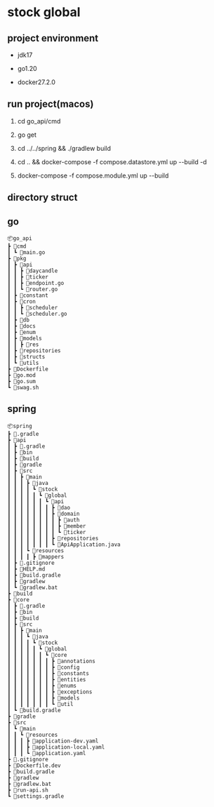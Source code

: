 # stock global

## project environment

- jdk17

- go1.20

- docker27.2.0

## run project(macos)

1. cd go_api/cmd

2. go get

3. cd ../../spring && ./gradlew build

4. cd .. && docker-compose -f compose.datastore.yml up --build -d

5. docker-compose -f compose.module.yml up --build

## directory struct

## go

```
📦go_api
┣ 📂cmd
┃ ┗ 📜main.go
┣ 📂pkg
┃ ┣ 📂api
┃ ┃ ┣ 📂daycandle
┃ ┃ ┣ 📂ticker
┃ ┃ ┣ 📜endpoint.go
┃ ┃ ┗ 📜router.go
┃ ┣ 📂constant
┃ ┣ 📂cron
┃ ┃ ┣ 📂scheduler
┃ ┃ ┗ 📜scheduler.go
┃ ┣ 📂db
┃ ┣ 📂docs
┃ ┣ 📂enum
┃ ┣ 📂models
┃ ┃ ┣ 📂res
┃ ┣ 📂repositories
┃ ┣ 📂structs
┃ ┗ 📂utils
┣ 📜Dockerfile
┣ 📜go.mod
┣ 📜go.sum
┗ 📜swag.sh
```

## spring

```
📦spring
┣ 📂.gradle
┣ 📂api
┃ ┣ 📂.gradle
┃ ┣ 📂bin
┃ ┣ 📂build
┃ ┣ 📂gradle
┃ ┣ 📂src
┃ ┃ ┣ 📂main
┃ ┃ ┃ ┣ 📂java
┃ ┃ ┃ ┃ ┗ 📂stock
┃ ┃ ┃ ┃ ┃ ┗ 📂global
┃ ┃ ┃ ┃ ┃ ┃ ┗ 📂api
┃ ┃ ┃ ┃ ┃ ┃ ┃ ┣ 📂dao
┃ ┃ ┃ ┃ ┃ ┃ ┃ ┣ 📂domain
┃ ┃ ┃ ┃ ┃ ┃ ┃ ┃ ┣ 📂auth
┃ ┃ ┃ ┃ ┃ ┃ ┃ ┃ ┣ 📂member
┃ ┃ ┃ ┃ ┃ ┃ ┃ ┃ ┗ 📂ticker
┃ ┃ ┃ ┃ ┃ ┃ ┃ ┣ 📂repositories
┃ ┃ ┃ ┃ ┃ ┃ ┃ ┗ 📜ApiApplication.java
┃ ┃ ┃ ┗ 📂resources
┃ ┃ ┃ ┃ ┣ 📂mappers
┃ ┣ 📜.gitignore
┃ ┣ 📜HELP.md
┃ ┣ 📜build.gradle
┃ ┣ 📜gradlew
┃ ┗ 📜gradlew.bat
┣ 📂build
┣ 📂core
┃ ┣ 📂.gradle
┃ ┣ 📂bin
┃ ┣ 📂build
┃ ┣ 📂src
┃ ┃ ┣ 📂main
┃ ┃ ┃ ┗ 📂java
┃ ┃ ┃ ┃ ┗ 📂stock
┃ ┃ ┃ ┃ ┃ ┗ 📂global
┃ ┃ ┃ ┃ ┃ ┃ ┗ 📂core
┃ ┃ ┃ ┃ ┃ ┃ ┃ ┣ 📂annotations
┃ ┃ ┃ ┃ ┃ ┃ ┃ ┣ 📂config
┃ ┃ ┃ ┃ ┃ ┃ ┃ ┣ 📂constants
┃ ┃ ┃ ┃ ┃ ┃ ┃ ┣ 📂entities
┃ ┃ ┃ ┃ ┃ ┃ ┃ ┣ 📂enums
┃ ┃ ┃ ┃ ┃ ┃ ┃ ┣ 📂exceptions
┃ ┃ ┃ ┃ ┃ ┃ ┃ ┣ 📂models
┃ ┃ ┃ ┃ ┃ ┃ ┃ ┗ 📂util
┃ ┗ 📜build.gradle
┣ 📂gradle
┣ 📂src
┃ ┗ 📂main
┃ ┃ ┗ 📂resources
┃ ┃ ┃ ┣ 📜application-dev.yaml
┃ ┃ ┃ ┣ 📜application-local.yaml
┃ ┃ ┃ ┗ 📜application.yaml
┣ 📜.gitignore
┣ 📜Dockerfile.dev
┣ 📜build.gradle
┣ 📜gradlew
┣ 📜gradlew.bat
┣ 📜run-api.sh
┗ 📜settings.gradle
```
